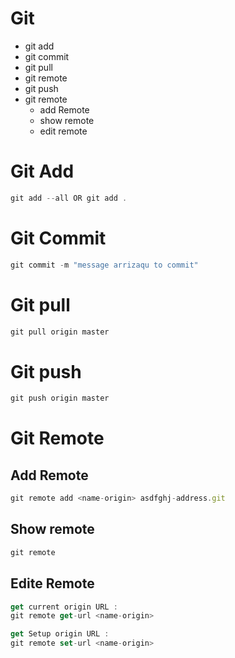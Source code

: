 # Git 
* 	git add
* 	git commit
* 	git pull 
* 	git remote
* 	git push
* 	git remote
	* 	add Remote
	* 	show remote
	*	edit remote 	
# Git Add 
```js
git add --all OR git add .
```

# Git Commit 
```js
git commit -m "message arrizaqu to commit"
```

# Git pull
```js
git pull origin master
```

# Git push 
```js
git push origin master
```

# Git Remote
## Add Remote
```js
git remote add <name-origin> asdfghj-address.git
```

## Show remote 	
```js
git remote
```

## Edite Remote 
```js
get current origin URL : 
git remote get-url <name-origin>

get Setup origin URL : 
git remote set-url <name-origin>
```